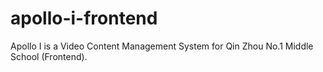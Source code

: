 # apollo-i-frontend
Apollo I is a Video Content Management System for Qin Zhou No.1 Middle School (Frontend).
